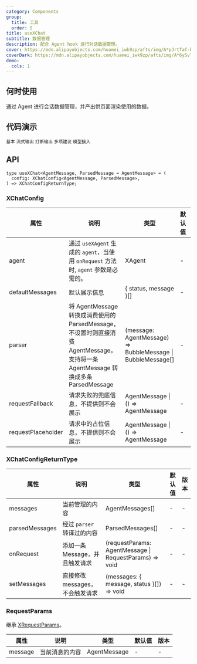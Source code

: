 ```yaml
---
category: Components
group:
  title: 工具
  order: 5
title: useXChat
subtitle: 数据管理
description: 配合 Agent hook 进行对话数据管理。
cover: https://mdn.alipayobjects.com/huamei_iwk9zp/afts/img/A*pJrtTaf-bWAAAAAAAAAAAAAADgCCAQ/original
coverDark: https://mdn.alipayobjects.com/huamei_iwk9zp/afts/img/A*6ySvTqb7XhkAAAAAAAAAAAAADgCCAQ/original
demo:
  cols: 1
---
```


## 何时使用

通过 Agent 进行会话数据管理，并产出供页面渲染使用的数据。

## 代码演示

<!-- prettier-ignore -->
<code src="./demo/basic.tsx">基本</code>
<code src="./demo/stream.tsx">流式输出</code>
<code src="./demo/stream-cancel.tsx">打断输出</code>
<code src="./demo/suggestions.tsx">多项建议</code>
<code src="./demo/model.tsx">模型接入</code>

## API

```tsx | pure
type useXChat<AgentMessage, ParsedMessage = AgentMessage> = (
  config: XChatConfig<AgentMessage, ParsedMessage>,
) => XChatConfigReturnType;
```

### XChatConfig

| 属性 | 说明 | 类型 | 默认值 | 版本 |
| --- | --- | --- | --- | --- |
| agent | 通过 `useXAgent` 生成的 `agent`，当使用 `onRequest` 方法时, `agent` 参数是必需的。 | XAgent | - | - |
| defaultMessages | 默认展示信息 | { status, message }[] | - | - |
| parser | 将 AgentMessage 转换成消费使用的 ParsedMessage，不设置时则直接消费 AgentMessage。支持将一条 AgentMessage 转换成多条 ParsedMessage | (message: AgentMessage) => BubbleMessage \| BubbleMessage[] | - | - |
| requestFallback | 请求失败的兜底信息，不提供则不会展示 | AgentMessage \| () => AgentMessage | - | - |
| requestPlaceholder | 请求中的占位信息，不提供则不会展示 | AgentMessage \| () => AgentMessage | - | - |

### XChatConfigReturnType

| 属性 | 说明 | 类型 | 默认值 | 版本 |
| --- | --- | --- | --- | --- |
| messages | 当前管理的内容 | AgentMessages[] | - | - |
| parsedMessages | 经过 `parser` 转译过的内容 | ParsedMessages[] | - | - |
| onRequest | 添加一条 Message，并且触发请求 | (requestParams: AgentMessage \| RequestParams) => void | - | - |
| setMessages | 直接修改 messages，不会触发请求 | (messages: { message, status }[]) => void | - | - |

### RequestParams

继承 [XRequestParams](http://localhost:8001/components/x-request#xrequestparams)。

| 属性    | 说明           | 类型         | 默认值 | 版本 |
| ------- | -------------- | ------------ | ------ | ---- |
| message | 当前消息的内容 | AgentMessage | -      | -    |
